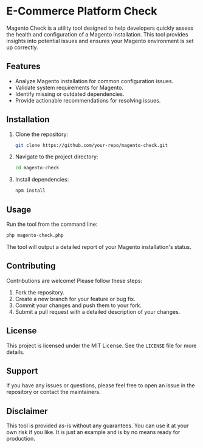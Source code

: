 # E-Commerce Platform Check

Magento Check is a utility tool designed to help developers quickly assess the health and configuration of a Magento installation. This tool provides insights into potential issues and ensures your Magento environment is set up correctly.

## Features

- Analyze Magento installation for common configuration issues.
- Validate system requirements for Magento.
- Identify missing or outdated dependencies.
- Provide actionable recommendations for resolving issues.

## Installation

1. Clone the repository:

    ```bash
    git clone https://github.com/your-repo/magento-check.git
    ```

2. Navigate to the project directory:

    ```bash
    cd magento-check
    ```

3. Install dependencies:

    ```bash
    npm install
    ```

## Usage

Run the tool from the command line:

```bash
php magento-check.php
```

The tool will output a detailed report of your Magento installation's status.

## Contributing

Contributions are welcome! Please follow these steps:

1. Fork the repository.
2. Create a new branch for your feature or bug fix.
3. Commit your changes and push them to your fork.
4. Submit a pull request with a detailed description of your changes.

## License

This project is licensed under the MIT License. See the `LICENSE` file for more details.

## Support

If you have any issues or questions, please feel free to open an issue in the repository or contact the maintainers.

## Disclaimer

This tool is provided as-is without any guarantees. You can use it at your own risk if you like. It is just an example and is by no means ready for production.
